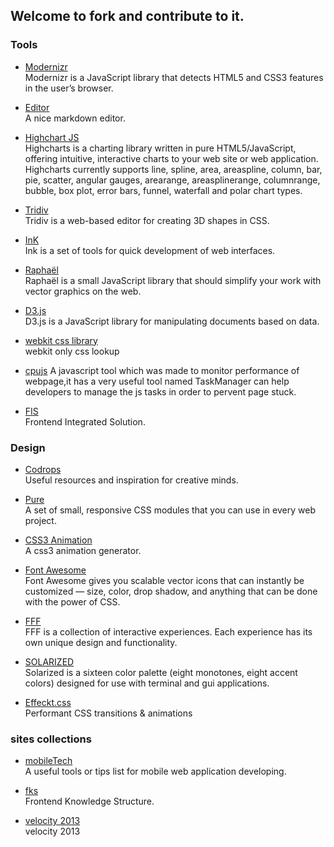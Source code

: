 ## Welcome to fork and contribute to it.

### Tools
* [Modernizr](https://github.com/Modernizr/Modernizr)  
Modernizr is a JavaScript library that detects HTML5 and CSS3 features in the user’s browser.

* [Editor](http://lab.lepture.com/editor/)  
A nice markdown editor.

* [Highchart JS](http://www.highcharts.com/)  
Highcharts is a charting library written in pure HTML5/JavaScript, offering intuitive, interactive charts to your web site or web application. Highcharts currently supports line, spline, area, areaspline, column, bar, pie, scatter, angular gauges, arearange, areasplinerange, columnrange, bubble, box plot, error bars, funnel, waterfall and polar chart types.

* [Tridiv](http://tridiv.com/)  
Tridiv is a web-based editor for creating 3D shapes in CSS.

* [InK](http://ink.sapo.pt/)  
Ink is a set of tools for quick development of web interfaces.

* [Raphaël](http://raphaeljs.com/)  
Raphaël is a small JavaScript library that should simplify your work with vector graphics on the web.

* [D3.js](http://d3js.org/)  
D3.js is a JavaScript library for manipulating documents based on data.

* [webkit css library](http://ued.ctrip.com/blog/wp-content/webkitcss/)  
webkit only css lookup

* [cpujs](https://github.com/grz/cpujs)
A javascript tool which was made to monitor performance of webpage,it has a very useful tool named TaskManager can help developers to manage the js tasks in order to pervent page stuck.

* [FIS](http://fis.baidu.com/)  
Frontend Integrated Solution.


### Design
* [Codrops](https://github.com/codrops)  
Useful resources and inspiration for creative minds.

* [Pure](http://purecss.io/)  
A set of small, responsive CSS modules that you can use in every web project.

* [CSS3 Animation](http://ecd.tencent.com/css3/tools.html)  
A css3 animation generator.

* [Font Awesome](http://fortawesome.github.io/Font-Awesome/)  
Font Awesome gives you scalable vector icons that can instantly be customized — size, color, drop shadow, and anything that can be done with the power of CSS.

* [FFF](http://fff.cmiscm.com/)  
FFF is a collection of interactive experiences. Each experience has its own unique design and functionality.

* [SOLARIZED](http://ethanschoonover.com/solarized)  
Solarized is a sixteen color palette (eight monotones, eight accent colors) designed for use with terminal and gui applications. 

* [Effeckt.css](http://h5bp.github.io/Effeckt.css/dist/)  
Performant CSS transitions & animations

### sites collections

* [mobileTech](https://github.com/jtyjty99999/mobileTech)  
A useful tools or tips list for mobile web application developing.

* [fks](https://github.com/JacksonTian/fks)  
Frontend Knowledge Structure.

* [velocity 2013](http://velocity.oreilly.com.cn/2013/index.php?func=slidesvideos)  
velocity 2013
